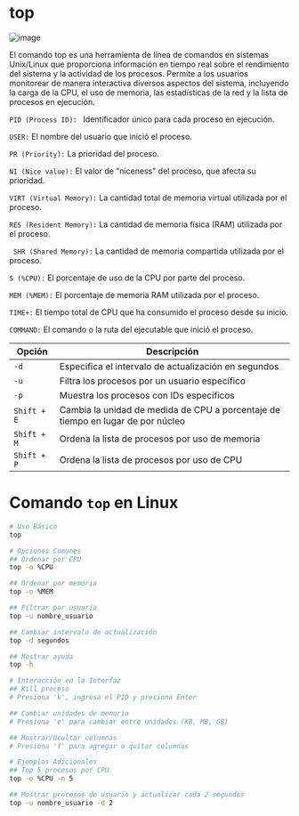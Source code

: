 # top

![image](https://github.com/Scosrom/monitorizacion/assets/114906778/72338e0c-ba0d-42dc-878f-40dd5f5f517d)



El comando top es una herramienta de línea de comandos en sistemas Unix/Linux que proporciona información en tiempo real sobre el rendimiento del sistema y la actividad de los procesos. Permite a los usuarios monitorear de manera interactiva diversos aspectos del sistema, incluyendo la carga de la CPU, el uso de memoria, las estadísticas de la red y la lista de procesos en ejecución.

<code>PID (Process ID): </code> Identificador único para cada proceso en ejecución.

<code>USER:</code> El nombre del usuario que inició el proceso.

<code>PR (Priority):</code> La prioridad del proceso.

<code>NI (Nice value):</code> El valor de "niceness" del proceso, que afecta su prioridad.

<code>VIRT (Virtual Memory):</code> La cantidad total de memoria virtual utilizada por el proceso.

<code>RES (Resident Memory):</code> La cantidad de memoria física (RAM) utilizada por el proceso.

<code> SHR (Shared Memory):</code> La cantidad de memoria compartida utilizada por el proceso.

<code>S (%CPU):</code> El porcentaje de uso de la CPU por parte del proceso.

<code>MEM (%MEM):</code> El porcentaje de memoria RAM utilizada por el proceso.

<code>TIME+:</code> El tiempo total de CPU que ha consumido el proceso desde su inicio.

<code>COMMAND:</code> El comando o la ruta del ejecutable que inició el proceso.

| Opción         | Descripción                                   |
| --------------- | --------------------------------------------- |
| `-d`            | Especifica el intervalo de actualización en segundos  |
| `-u`            | Filtra los procesos por un usuario específico  |
| `-p`            | Muestra los procesos con IDs específicos      |
| `Shift + E`     | Cambia la unidad de medida de CPU a porcentaje de tiempo en lugar de por núcleo  |
| `Shift + M`     | Ordena la lista de procesos por uso de memoria  |
| `Shift + P`     | Ordena la lista de procesos por uso de CPU      |

# Comando `top` en Linux

```bash
# Uso Básico
top

# Opciones Comunes
## Ordenar por CPU
top -o %CPU

## Ordenar por memoria
top -o %MEM

## Filtrar por usuario
top -u nombre_usuario

## Cambiar intervalo de actualización
top -d segundos

## Mostrar ayuda
top -h

# Interacción en la Interfaz
## Kill proceso
# Presiona 'k', ingresa el PID y presiona Enter

## Cambiar unidades de memoria
# Presiona 'e' para cambiar entre unidades (KB, MB, GB)

## Mostrar/Ocultar columnas
# Presiona 'f' para agregar o quitar columnas

# Ejemplos Adicionales
## Top 5 procesos por CPU
top -o %CPU -n 5

## Mostrar procesos de usuario y actualizar cada 2 segundos
top -u nombre_usuario -d 2

```
